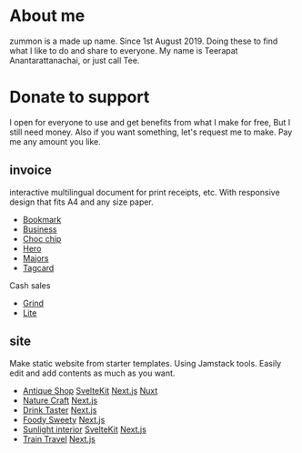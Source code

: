 # About me
zummon is a made up name. Since 1st August 2019. Doing these to find what I like to do and share to everyone. My name is Teerapat Anantarattanachai, or just call Tee.

# Donate to support
I open for everyone to use and get benefits from what I make for free, But I still need money. Also if you want something, let's request me to make. Pay me any amount you like.

## invoice
interactive multilingual document for print receipts, etc. With responsive design that fits A4 and any size paper.
- [Bookmark](https://invoice-bookmark.netlify.app/)
- [Business](https://invoice-business.netlify.app/)
- [Choc chip](https://invoice-5173.netlify.app/)
- [Hero](https://inv-hero.netlify.app/)
- [Majors](https://invoice-majors.netlify.app/)
- [Tagcard](https://invoice-tagcard.netlify.app/)

Cash sales
- [Grind](https://cash-sale-grind.netlify.app/)
- [Lite](https://cash-sale-lite.netlify.app/)

## site
Make static website from starter templates. Using Jamstack tools. Easily edit and add contents as much as you want.
- [Antique Shop](https://7cwsgf-5173.csb.app/) [SvelteKit](https://codesandbox.io/p/github/zummon/antique-shop-sveltekit) [Next.js](https://codesandbox.io/p/github/zummon/antique-shop-nextjs) [Nuxt](https://codesandbox.io/p/github/zummon/antique-shop-nuxt)
- [Nature Craft](https://r71wt7-3000.csb.app/) [Next.js](https://codesandbox.io/p/github/zummon/nature-craft-nextjs)
- [Drink Taster](https://1gg8kf-3000.csb.app/) [Next.js](https://codesandbox.io/p/github/zummon/drink-taster-nextjs)
- [Foody Sweety](https://86gbg2-3000.csb.app/) [Next.js](https://codesandbox.io/p/github/zummon/foody-sweety-nextjs)
- [Sunlight interior](https://nfg71o-5173.csb.app/) [SvelteKit](https://codesandbox.io/p/github/zummon/sunlight-interior-sveltekit) [Next.js](https://codesandbox.io/p/github/zummon/sunlight-interior-nextjs)
- [Train Travel](https://in25o2-3000.csb.app/) [Next.js](https://codesandbox.io/p/github/zummon/train-travel-nextjs)

<!--
**zummon/zummon** is a ✨ _special_ ✨ repository because its `README.md` (this file) appears on your GitHub profile.

Here are some ideas to get you started:

- 🔭 I’m currently working on ...
- 🌱 I’m currently learning ...
- 👯 I’m looking to collaborate on ...
- 🤔 I’m looking for help with ...
- 💬 Ask me about ...
- 📫 How to reach me: ...
- 😄 Pronouns: ...
- ⚡ Fun fact: ...
-->
